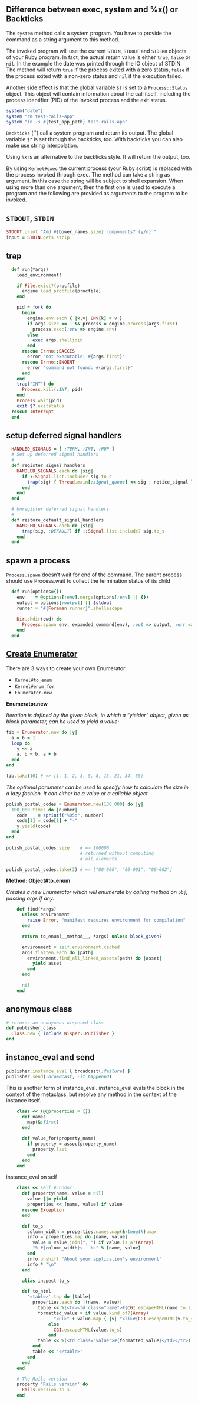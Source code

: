 Difference between exec, system and %x() or Backticks
---
The `system` method calls a system program. You have to provide the command as a string argument to this method.

The invoked program will use the current `STDIN`, `STDOUT` and `STDERR` objects of your Ruby program. In fact, the actual return value is either `true`, `false` or `nil`. In the example the date was printed through the IO object of STDIN. The method will return `true` if the process exited with a zero status, `false` if the process exited with a non-zero status and `nil` if the execution failed.

Another side effect is that the global variable `$?` is set to a `Process::Status` object. This object will contain information about the call itself, including the process identifier (PID) of the invoked process and the exit status.
```ruby
system("date")
system "rm test-rails-app"
system "ln -s #{test_app_path} test-rails-app"
```
`Backticks` (``) call a system program and return its output. The global variable `$?` is set through the backticks, too. With backticks you can also make use string interpolation.

Using `%x` is an alternative to the backticks style. It will return the output, too.

By using `Kernel#exec` the current process (your Ruby script) is replaced with the process invoked through exec. The method can take a string as argument. In this case the string will be subject to shell expansion. When using more than one argument, then the first one is used to execute a program and the following are provided as arguments to the program to be invoked.

`STDOUT`, `STDIN`
---
```ruby
STDOUT.print "Add #{bower_names.size} components? (y/n) "
input = STDIN.gets.strip
```
trap
---
```ruby
  def run(*args)
    load_environment!

    if File.exist?(procfile)
      engine.load_procfile(procfile)
    end

    pid = fork do
      begin
        engine.env.each { |k,v| ENV[k] = v }
        if args.size == 1 && process = engine.process(args.first)
          process.exec(:env => engine.env)
        else
          exec args.shelljoin
        end
      rescue Errno::EACCES
        error "not executable: #{args.first}"
      rescue Errno::ENOENT
        error "command not found: #{args.first}"
      end
    end
    trap("INT") do
      Process.kill(:INT, pid)
    end
    Process.wait(pid)
    exit $?.exitstatus
  rescue Interrupt
  end
  ```
setup deferred signal handlers
---
```ruby
  HANDLED_SIGNALS = [ :TERM, :INT, :HUP ]
  # Set up deferred signal handlers
  #
  def register_signal_handlers
    HANDLED_SIGNALS.each do |sig|
      if ::Signal.list.include? sig.to_s
        trap(sig) { Thread.main[:signal_queue] << sig ; notice_signal }
      end
    end
  end

  # Unregister deferred signal handlers
  #
  def restore_default_signal_handlers
    HANDLED_SIGNALS.each do |sig|
      trap(sig, :DEFAULT) if ::Signal.list.include? sig.to_s
    end
  end
  ```
spawn a process
---
`Process.spawn` doesn’t wait for end of the command. The parent process should use Process.wait to collect the termination status of its child
```ruby
  def run(options={})
    env    = @options[:env].merge(options[:env] || {})
    output = options[:output] || $stdout
    runner = "#{Foreman.runner}".shellescape
    
    Dir.chdir(cwd) do
      Process.spawn env, expanded_command(env), :out => output, :err => output
    end
  end
```
[Create Enumerator](http://blog.arkency.com/2014/01/ruby-to-enum-for-enumerator/)
---
There are 3 ways to create your own Enumerator:

* `Kernel#to_enum`
* `Kernel#enum_for`
* `Enumerator.new`

**Enumerator.new**

*Iteration is defined by the given block, in which a “yielder” object, given as block parameter, can be used to yield a value:*
```ruby
fib = Enumerator.new do |y|
  a = b = 1
  loop do
    y << a
    a, b = b, a + b
  end
end

fib.take(10) # => [1, 1, 2, 3, 5, 8, 13, 21, 34, 55]
```
*The optional parameter can be used to specify how to calculate the size in a lazy fashion. It can either be a value or a callable object.*
```ruby
polish_postal_codes = Enumerator.new(100_000) do |y|
  100_000.times do |number|
    code    = sprintf("%05d", number)
    code[1] = code[1] + "-"
    y.yield(code)
  end
end

polish_postal_codes.size    # => 100000 
                            # returned without computing
                            # all elements

polish_postal_codes.take(3) # => ["00-000", "00-001", "00-002"]
```
**Method: Object#to_enum**

*Creates a new Enumerator which will enumerate by calling method on `obj`, passing args if any.*
```ruby
    def find(*args)
      unless environment
        raise Error, "manifest requires environment for compilation"
      end

      return to_enum(__method__, *args) unless block_given?

      environment = self.environment.cached
      args.flatten.each do |path|
        environment.find_all_linked_assets(path) do |asset|
          yield asset
        end
      end

      nil
    end
```
anonymous class
---
```ruby
# returns an anonymous wispered class
def publisher_class
  Class.new { include Wisper::Publisher }
end
```
instance_eval and send
---
```ruby
publisher.instance_eval { broadcast(:failure) }
publisher.send(:broadcast, :it_happened)
```
This is another form of instance_eval. instance_eval evals the block in the context of the metaclass, but resolve any method in the context of the instance itself.
```ruby
    class << (@@properties = [])
      def names
        map(&:first)
      end

      def value_for(property_name)
        if property = assoc(property_name)
          property.last
        end
      end
    end
```
instance_eval on self
```ruby
    class << self #:nodoc:
      def property(name, value = nil)
        value ||= yield
        properties << [name, value] if value
      rescue Exception
      end

      def to_s
        column_width = properties.names.map(&:length).max
        info = properties.map do |name, value|
          value = value.join(", ") if value.is_a?(Array)
          "%-#{column_width}s   %s" % [name, value]
        end
        info.unshift "About your application's environment"
        info * "\n"
      end

      alias inspect to_s

      def to_html
        '<table>'.tap do |table|
          properties.each do |(name, value)|
            table << %(<tr><td class="name">#{CGI.escapeHTML(name.to_s)}</td>)
            formatted_value = if value.kind_of?(Array)
                  "<ul>" + value.map { |v| "<li>#{CGI.escapeHTML(v.to_s)}</li>" }.join + "</ul>"
                else
                  CGI.escapeHTML(value.to_s)
                end
            table << %(<td class="value">#{formatted_value}</td></tr>)
          end
          table << '</table>'
        end
      end
    end

    # The Rails version.
    property 'Rails version' do
      Rails.version.to_s
    end
```
